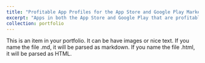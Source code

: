 ```yaml
---
title: "Profitable App Profiles for the App Store and Google Play Markets"
excerpt: "Apps in both the App Store and Google Play that are profitable"
collection: portfolio
---
```


This is an item in your portfolio. It can be have images or nice text. If you name the file .md, it will be parsed as markdown. If you name the file .html, it will be parsed as HTML. 
